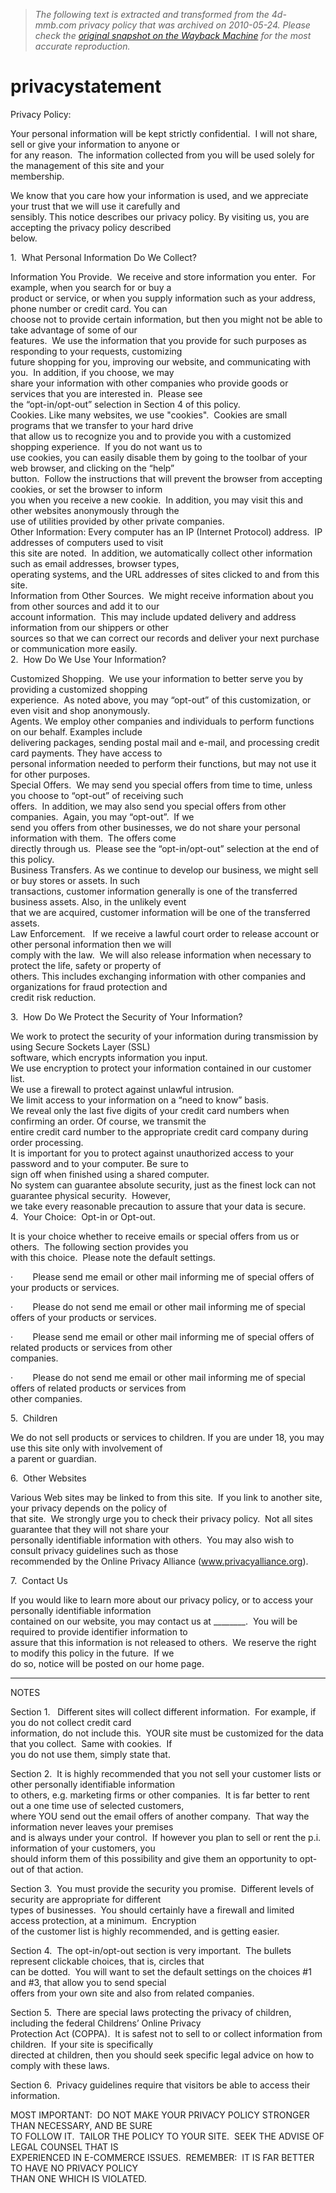 > *The following text is extracted and transformed from the 4d-mmb.com privacy policy that was archived on 2010-05-24. Please check the [original snapshot on the Wayback Machine](https://web.archive.org/web/20100524015140id_/http%3A//www.4d-mmb.com/privacystatement.html) for the most accurate reproduction.*

# privacystatement

Privacy Policy:

Your personal information will be kept strictly confidential.  I will not share, sell or give your information to anyone or   
for any reason.  The information collected from you will be used solely for the management of this site and your   
membership.

We know that you care how your information is used, and we appreciate your trust that we will use it carefully and   
sensibly. This notice describes our privacy policy. By visiting us, you are accepting the privacy policy described   
below.

1\.  What Personal Information Do We Collect?

Information You Provide.  We receive and store information you enter.  For example, when you search for or buy a   
product or service, or when you supply information such as your address, phone number or credit card. You can   
choose not to provide certain information, but then you might not be able to take advantage of some of our   
features.  We use the information that you provide for such purposes as responding to your requests, customizing   
future shopping for you, improving our website, and communicating with you.  In addition, if you choose, we may   
share your information with other companies who provide goods or services that you are interested in.  Please see   
the “opt-in/opt-out” selection in Section 4 of this policy.  
Cookies. Like many websites, we use "cookies".  Cookies are small programs that we transfer to your hard drive   
that allow us to recognize you and to provide you with a customized shopping experience.  If you do not want us to   
use cookies, you can easily disable them by going to the toolbar of your web browser, and clicking on the “help”   
button.  Follow the instructions that will prevent the browser from accepting cookies, or set the browser to inform   
you when you receive a new cookie.  In addition, you may visit this and other websites anonymously through the   
use of utilities provided by other private companies.  
Other Information: Every computer has an IP (Internet Protocol) address.  IP addresses of computers used to visit   
this site are noted.  In addition, we automatically collect other information such as email addresses, browser types,   
operating systems, and the URL addresses of sites clicked to and from this site.  
Information from Other Sources.  We might receive information about you from other sources and add it to our   
account information.  This may include updated delivery and address information from our shippers or other   
sources so that we can correct our records and deliver your next purchase or communication more easily.    
2\.  How Do We Use Your Information?

Customized Shopping.  We use your information to better serve you by providing a customized shopping   
experience.  As noted above, you may “opt-out” of this customization, or even visit and shop anonymously.  
Agents. We employ other companies and individuals to perform functions on our behalf. Examples include   
delivering packages, sending postal mail and e-mail, and processing credit card payments. They have access to   
personal information needed to perform their functions, but may not use it for other purposes.  
Special Offers.  We may send you special offers from time to time, unless you choose to “opt-out” of receiving such   
offers.  In addition, we may also send you special offers from other companies.  Again, you may “opt-out”.  If we   
send you offers from other businesses, we do not share your personal information with them.  The offers come   
directly through us.  Please see the “opt-in/opt-out” selection at the end of this policy.    
Business Transfers. As we continue to develop our business, we might sell or buy stores or assets. In such   
transactions, customer information generally is one of the transferred business assets. Also, in the unlikely event   
that we are acquired, customer information will be one of the transferred assets.  
Law Enforcement.   If we receive a lawful court order to release account or other personal information then we will   
comply with the law.  We will also release information when necessary to protect the life, safety or property of   
others. This includes exchanging information with other companies and organizations for fraud protection and   
credit risk reduction.

3\.  How Do We Protect the Security of Your Information?

We work to protect the security of your information during transmission by using Secure Sockets Layer (SSL)   
software, which encrypts information you input.  
We use encryption to protect your information contained in our customer list.  
We use a firewall to protect against unlawful intrusion.  
We limit access to your information on a “need to know” basis.  
We reveal only the last five digits of your credit card numbers when confirming an order. Of course, we transmit the   
entire credit card number to the appropriate credit card company during order processing.  
It is important for you to protect against unauthorized access to your password and to your computer. Be sure to   
sign off when finished using a shared computer.  
No system can guarantee absolute security, just as the finest lock can not guarantee physical security.  However,   
we take every reasonable precaution to assure that your data is secure.  
4\.  Your Choice:  Opt-in or Opt-out.

It is your choice whether to receive emails or special offers from us or others.  The following section provides you   
with this choice.  Please note the default settings.

·        Please send me email or other mail informing me of special offers of your products or services.

·        Please do not send me email or other mail informing me of special offers of your products or services.

·        Please send me email or other mail informing me of special offers of related products or services from other   
companies.

·        Please do not send me email or other mail informing me of special offers of related products or services from   
other companies.

5\.  Children

We do not sell products or services to children. If you are under 18, you may use this site only with involvement of   
a parent or guardian.

6\.  Other Websites

Various Web sites may be linked to from this site.  If you link to another site, your privacy depends on the policy of   
that site.  We strongly urge you to check their privacy policy.  Not all sites guarantee that they will not share your   
personally identifiable information with others.  You may also wish to consult privacy guidelines such as those   
recommended by the Online Privacy Alliance (www.privacyalliance.org).

7\.  Contact Us

If you would like to learn more about our privacy policy, or to access your personally identifiable information   
contained on our website, you may contact us at ________.  You will be required to provide identifier information to   
assure that this information is not released to others.  We reserve the right to modify this policy in the future.  If we   
do so, notice will be posted on our home page.

*********************************

NOTES

Section 1.   Different sites will collect different information.  For example, if you do not collect credit card   
information, do not include this.  YOUR site must be customized for the data that you collect.  Same with cookies.  If   
you do not use them, simply state that.  

Section 2.  It is highly recommended that you not sell your customer lists or other personally identifiable information   
to others, e.g. marketing firms or other companies.  It is far better to rent out a one time use of selected customers,   
where YOU send out the email offers of another company.  That way the information never leaves your premises   
and is always under your control.  If however you plan to sell or rent the p.i. information of your customers, you   
should inform them of this possibility and give them an opportunity to opt-out of that action.

Section 3.  You must provide the security you promise.  Different levels of security are appropriate for different   
types of businesses.  You should certainly have a firewall and limited access protection, at a minimum.  Encryption   
of the customer list is highly recommended, and is getting easier.

Section 4.  The opt-in/opt-out section is very important.  The bullets represent clickable choices, that is, circles that   
can be dotted.  You will want to set the default settings on the choices #1 and #3, that allow you to send special   
offers from your own site and also from related companies.

Section 5.  There are special laws protecting the privacy of children, including the federal Childrens’ Online Privacy   
Protection Act (COPPA).  It is safest not to sell to or collect information from children.  If your site is specifically   
directed at children, then you should seek specific legal advice on how to comply with these laws.

Section 6.  Privacy guidelines require that visitors be able to access their information.

MOST IMPORTANT:  DO NOT MAKE YOUR PRIVACY POLICY STRONGER THAN NECESSARY, AND BE SURE   
TO FOLLOW IT.  TAILOR THE POLICY TO YOUR SITE.  SEEK THE ADVISE OF LEGAL COUNSEL THAT IS   
EXPERIENCED IN E-COMMERCE ISSUES.  REMEMBER:  IT IS FAR BETTER TO HAVE NO PRIVACY POLICY   
THAN ONE WHICH IS VIOLATED.
